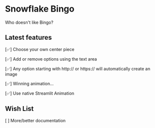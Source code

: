 # Snowflake Bingo
Who doesn't like Bingo?

## Latest features
[✅] Choose your own center piece

[✅] Add or remove options using the text area

[✅] Any option starting with http:// or https:// will automatically create an 
image

[✅] Winning animation...

[✅] Use native Streamlit Animation

## Wish List
[ ] More/better documentation